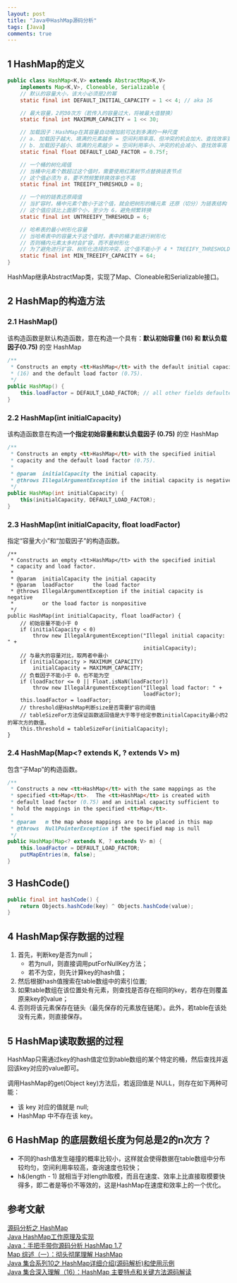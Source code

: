 ```yaml
---
layout: post
title: "Java中HashMap源码分析"
tags: [Java]
comments: true
---
```



## 1 HashMap的定义

```java
public class HashMap<K,V> extends AbstractMap<K,V>
    implements Map<K,V>, Cloneable, Serializable {
    // 默认的容量大小，该大小必须是2的幂
    static final int DEFAULT_INITIAL_CAPACITY = 1 << 4; // aka 16

    // 最大容量，2的30次方（若传入的容量过大，将被最大值替换）
    static final int MAXIMUM_CAPACITY = 1 << 30;

    // 加载因子：HashMap在其容量自动增加前可达到多满的一种尺度
    // a. 加载因子越大、填满的元素越多 = 空间利用率高、但冲突的机会加大、查找效率变低（因为链表变长了）
    // b. 加载因子越小、填满的元素越少 = 空间利用率小、冲突的机会减小、查找效率高（链表不长）
    static final float DEFAULT_LOAD_FACTOR = 0.75f;

    // 一个桶的树化阈值
    // 当桶中元素个数超过这个值时，需要使用红黑树节点替换链表节点
    // 这个值必须为 8，要不然频繁转换效率也不高
    static final int TREEIFY_THRESHOLD = 8;

    // 一个树的链表还原阈值
    // 当扩容时，桶中元素个数小于这个值，就会把树形的桶元素 还原（切分）为链表结构
    // 这个值应该比上面那个小，至少为 6，避免频繁转换
    static final int UNTREEIFY_THRESHOLD = 6;

    // 哈希表的最小树形化容量
    // 当哈希表中的容量大于这个值时，表中的桶才能进行树形化
    // 否则桶内元素太多时会扩容，而不是树形化
    // 为了避免进行扩容、树形化选择的冲突，这个值不能小于 4 * TREEIFY_THRESHOLD
    static final int MIN_TREEIFY_CAPACITY = 64;
}
```

HashMap继承AbstractMap类，实现了Map、Cloneable和Serializable接口。

## 2 HashMap的构造方法
### 2.1 HashMap()
该构造函数是默认构造函数，意在构造一个具有：**默认初始容量 (16) 和 默认负载因子(0.75)** 的空 HashMap

```java
/**
 * Constructs an empty <tt>HashMap</tt> with the default initial capacity
 * (16) and the default load factor (0.75).
 */
public HashMap() {
    this.loadFactor = DEFAULT_LOAD_FACTOR; // all other fields defaulted
}
```


### 2.2 HashMap(int initialCapacity)
该构造函数意在构造**一个指定初始容量和默认负载因子 (0.75)** 的空 HashMap

```java
/**
 * Constructs an empty <tt>HashMap</tt> with the specified initial
 * capacity and the default load factor (0.75).
 *
 * @param  initialCapacity the initial capacity.
 * @throws IllegalArgumentException if the initial capacity is negative.
 */
public HashMap(int initialCapacity) {
    this(initialCapacity, DEFAULT_LOAD_FACTOR);
}
```

### 2.3 HashMap(int initialCapacity, float loadFactor)
指定“容量大小”和“加载因子”的构造函数。

```
/**
 * Constructs an empty <tt>HashMap</tt> with the specified initial
 * capacity and load factor.
 *
 * @param  initialCapacity the initial capacity
 * @param  loadFactor      the load factor
 * @throws IllegalArgumentException if the initial capacity is negative
 *         or the load factor is nonpositive
 */
public HashMap(int initialCapacity, float loadFactor) {
    // 初始容量不能小于 0
    if (initialCapacity < 0)
        throw new IllegalArgumentException("Illegal initial capacity: " +
                                           initialCapacity);
    // 与最大的容量对比，取两者中最小
    if (initialCapacity > MAXIMUM_CAPACITY)
        initialCapacity = MAXIMUM_CAPACITY;
    // 负载因子不能小于 0，也不能为空
    if (loadFactor <= 0 || Float.isNaN(loadFactor))
        throw new IllegalArgumentException("Illegal load factor: " +
                                           loadFactor);
    this.loadFactor = loadFactor;
    // threshold是HashMap判断size是否需要扩容的阈值
    // tableSizeFor方法保证函数返回值是大于等于给定参数initialCapacity最小的2的幂次方的数值。
    this.threshold = tableSizeFor(initialCapacity);
}
```


### 2.4 HashMap(Map<? extends K, ? extends V> m)
包含“子Map”的构造函数。

```java 
/**
 * Constructs a new <tt>HashMap</tt> with the same mappings as the
 * specified <tt>Map</tt>.  The <tt>HashMap</tt> is created with
 * default load factor (0.75) and an initial capacity sufficient to
 * hold the mappings in the specified <tt>Map</tt>.
 *
 * @param   m the map whose mappings are to be placed in this map
 * @throws  NullPointerException if the specified map is null
 */
public HashMap(Map<? extends K, ? extends V> m) {
    this.loadFactor = DEFAULT_LOAD_FACTOR;
    putMapEntries(m, false);
}
```

## 3 HashCode()

```java
public final int hashCode() {
    return Objects.hashCode(key) ^ Objects.hashCode(value);
}
```

## 4 HashMap保存数据的过程
1. 首先，判断key是否为null；
    - 若为null，则直接调用putForNullKey方法；
    - 若不为空，则先计算key的hash值；
2. 然后根据hash值搜索在table数组中的索引位置;
3. 如果table数组在该位置处有元素，则查找是否存在相同的key，若存在则覆盖原来key的value；
4. 否则将该元素保存在链头（最先保存的元素放在链尾）。此外，若table在该处没有元素，则直接保存。

## 5 HashMap读取数据的过程
HashMap只需通过key的hash值定位到table数组的某个特定的桶，然后查找并返回该key对应的value即可。

调用HashMap的get(Object key)方法后，若返回值是 NULL，则存在如下两种可能：
- 该 key 对应的值就是 null;
- HashMap 中不存在该 key。


## 6 HashMap 的底层数组长度为何总是2的n次方？
- 不同的hash值发生碰撞的概率比较小，这样就会使得数据在table数组中分布较均匀，空间利用率较高，查询速度也较快；
- h&(length - 1) 就相当于对length取模，而且在速度、效率上比直接取模要快得多，即二者是等价不等效的，这是HashMap在速度和效率上的一个优化。






## 参考文献
[源码分析之 HashMap](https://juejin.im/post/58f2f47061ff4b0058f4b7cc)    
[Java HashMap工作原理及实现](https://yikun.github.io/2015/04/01/Java-HashMap%E5%B7%A5%E4%BD%9C%E5%8E%9F%E7%90%86%E5%8F%8A%E5%AE%9E%E7%8E%B0/)   
[Java：手把手带你源码分析 HashMap 1.7](https://blog.csdn.net/carson_ho/article/details/79373026)   
[Map 综述（一）：彻头彻尾理解 HashMap](https://blog.csdn.net/justloveyou_/article/details/62893086)      
[Java 集合系列10之 HashMap详细介绍(源码解析)和使用示例](http://www.cnblogs.com/skywang12345/p/3310835.html)    
[Java 集合深入理解（16）：HashMap 主要特点和关键方法源码解读](https://blog.csdn.net/u011240877/article/details/53351188)
